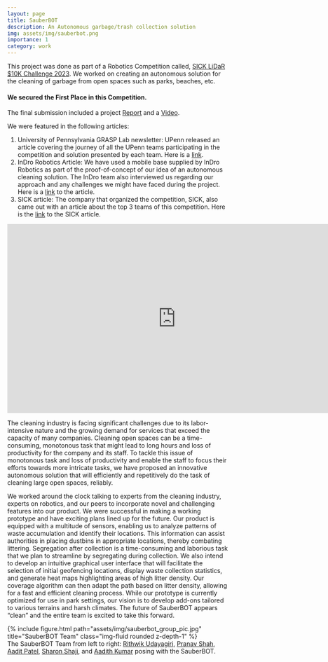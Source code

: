 ```yaml
---
layout: page
title: SauberBOT
description: An Autonomous garbage/trash collection solution
img: assets/img/sauberbot.png
importance: 1
category: work
---
```


This project was done as part of a Robotics Competition called, <a href="https://www.sick.com/us/en/tim10k/w/tim10k/"> SICK LiDaR $10K Challenge 2023</a>. We worked on creating an autonomous solution for the cleaning of garbage from open spaces such as parks, beaches, etc. 

#### We secured the First Place in this Competition.

The final submission included a project <a href="https://drive.google.com/file/d/1eBHcfdx-CNmmY9gcT3kwR6UoZ3bD_4Wa/view?usp=sharing">Report</a> and a <a href="https://www.youtube.com/watch?v=_JcPts7voj8">Video</a>.

We were featured in the following articles:
1. University of Pennsylvania GRASP Lab newsletter: UPenn released an article covering the journey of all the UPenn teams participating in the competition and solution presented by each team. Here is a <a href="https://www.grasp.upenn.edu/news/robotics-masters-students-take-on-sicks-tim10k-challenge">link</a>.
2. InDro Robotics Article: We have used a mobile base supplied by InDro Robotics as part of the proof-of-concept of our idea of an autonomous cleaning solution. The InDro team also interviewed us regarding our approach and any challenges we might have faced during the project. Here is a <a href="https://indrorobotics.ca/upenn-robotics-team-cleans-up-at-sick-lidar-competition/">link</a> to the article.
3. SICK article: The company that organized the competition, SICK, also came out with an article about the top 3 teams of this competition. Here is the <a href="https://sickusablog.com/university-students-use-sick-lidar-solve-real-world-problems/?utm_campaign=Oktopost-USA+-+TiM10K&utm_content=Oktopost-linkedin&utm_medium=social&utm_source=linkedin">link</a> to the SICK article. 


<iframe width="768" height="432" src="https://www.youtube.com/embed/_JcPts7voj8" title="SICK LiDAR TiM$10K Challenge -  SauberBOT" frameborder="0" allow="accelerometer; autoplay; clipboard-write; encrypted-media; gyroscope; picture-in-picture; web-share" allowfullscreen>
</iframe>


The cleaning industry is facing significant challenges due to its labor-intensive nature and the growing demand for services that exceed the capacity of many companies. Cleaning open spaces can be a time-consuming, monotonous task that might lead to long hours and loss of productivity for the company and its staff. To tackle this issue of monotonous task and loss of productivity and enable the staff to focus their efforts towards more intricate tasks, we have proposed an innovative autonomous solution that will efficiently and repetitively do the task of cleaning large open spaces, reliably.

We worked around the clock talking to experts from the cleaning industry, experts on robotics, and our peers to incorporate novel and challenging features into our product. We were successful in making a working prototype and have exciting plans lined up for the future. Our product is equipped with a multitude of sensors, enabling us to analyze patterns of waste accumulation and identify their locations. This information can assist authorities in placing dustbins in appropriate locations, thereby combating littering. Segregation after collection is a time-consuming and laborious task that we plan to streamline by segregating during collection. We also intend to develop an intuitive graphical user interface that will facilitate the selection of initial geofencing locations, display waste collection statistics, and generate heat maps highlighting areas of high litter density. Our coverage algorithm can then adapt the path based on litter density, allowing for a fast and efficient cleaning process. While our prototype is currently optimized for use in park settings, our vision is to develop add-ons tailored to various terrains and harsh climates. The future of SauberBOT appears “clean” and the entire team is excited to take this forward.


<div class="row">
    <div class="col-sm mt-3 mt-md-0">
        {% include figure.html path="assets/img/sauberbot_group_pic.jpg" title="SauberBOT Team" class="img-fluid rounded z-depth-1" %}
    </div>
</div>
<div class="caption">
    The SauberBOT Team from left to right: 
    <a href="https://www.linkedin.com/in/udayagiririthwik/">Rithwik Udayagiri</a>, 
    <a href="https://www.linkedin.com/in/pranav-p-shah/">Pranav Shah</a>, 
    <a href="https://www.linkedin.com/in/aaditp/">Aadit Patel</a>, 
    <a href="https://www.linkedin.com/in/sharonrichushaji/">Sharon Shaji</a>, and 
    <a href="https://www.linkedin.com/in/aadith-kumar/">Aadith Kumar</a> 
    posing with the SauberBOT.
</div>